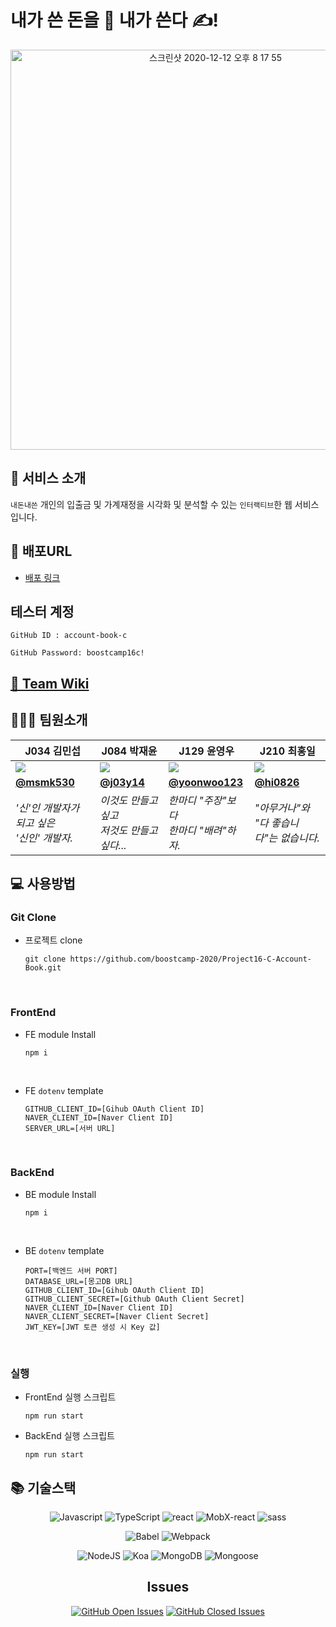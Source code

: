 # 내가 쓴 돈을 💸  내가 쓴다 ✍!

<p align="center"><img  width="640" alt="스크린샷 2020-12-12 오후 8 17 55" src="https://user-images.githubusercontent.com/49441876/101984209-42af3500-3cc3-11eb-9cf6-b7317170f523.png"></p>

## 📌 서비스 소개
`내돈내쓴` 개인의 입출금 및 가계재정을 시각화 및 분석할 수 있는 `인터랙티브`한  웹 서비스입니다.

## 🔗 배포URL
- [배포 링크](http://118.67.135.19/)

## 테스터 계정

```
GitHub ID : account-book-c

GitHub Password: boostcamp16c!
```

## [📝 Team Wiki](https://github.com/boostcamp-2020/Project16-C-Account-Book/wiki)


## 🧑🏻‍💻 팀원소개
| **J034** 김민섭 | **J084** 박재윤 | **J129** 윤영우 | **J210** 최홍일 |
| -------- | -------- | -------- |-------- |
| ![](https://i.imgur.com/ytSC8lm.png)     | ![](https://i.imgur.com/JmlXqG4.png) | ![](https://i.imgur.com/86MMg8O.jpg)| ![](https://i.imgur.com/YgGqQvQ.png) |
|[**@msmk530**](https://github.com/msmk530) |[**@j03y14**](https://github.com/j03y14)  |  [**@yoonwoo123**](https://github.com/yoonwoo123)  | [**@hi0826**](https://github.com/hi0826)|
|*'신'인 개발자가 되고 싶은 <br> '신인' 개발자.* | *이것도 만들고 싶고<br> 저것도 만들고 싶다...*| *한마디 "주장"보다 <br>한마디 "배려"하자.*| *"아무거나"와 <br>"다 좋습니다"는 없습니다.* | 

## 💻 사용방법

### Git Clone

- 프로젝트 clone

  ```
  git clone https://github.com/boostcamp-2020/Project16-C-Account-Book.git
  ```

<br>

### FrontEnd

- FE module Install

  ```
  npm i
  ```

<br>

- FE `dotenv` template

  ```
  GITHUB_CLIENT_ID=[Gihub OAuth Client ID]
  NAVER_CLIENT_ID=[Naver Client ID]
  SERVER_URL=[서버 URL]
  ```

<br>


### BackEnd

- BE module Install

  ```
  npm i
  ```

<br>

- BE `dotenv` template

  ```
  PORT=[백엔드 서버 PORT]
  DATABASE_URL=[몽고DB URL]
  GITHUB_CLIENT_ID=[Gihub OAuth Client ID]
  GITHUB_CLIENT_SECRET=[Github OAuth Client Secret]
  NAVER_CLIENT_ID=[Naver Client ID]
  NAVER_CLIENT_SECRET=[Naver Client Secret]
  JWT_KEY=[JWT 토큰 생성 시 Key 값]
  ```

<br>

### 실행

- FrontEnd 실행 스크립트
  
  ```
  npm run start
  ```
  
- BackEnd 실행 스크립트
  ```
  npm run start
  ```

## 📚 기술스택

<div align="center">

![Javascript](https://img.shields.io/badge/JavaScript-ES6+-yellow?logo=javascript)
![TypeScript](https://img.shields.io/badge/TypeScript-v4.0.5-blue?logo=TypeScript)
![react](https://img.shields.io/badge/React-v17.0.1-1cf?logo=react)
![MobX-react](https://img.shields.io/badge/MobX-^7.0.5-orange?logo=MobX)
![sass](https://img.shields.io/badge/sass-v1.29.0-pink?logo=sass)

![Babel](https://img.shields.io/badge/@babel/core-v7.12.3-yellow?logo=babel) 
![Webpack](https://img.shields.io/badge/Webpack-^4.44.2-blue?logo=Webpack) 

![NodeJS](https://img.shields.io/badge/node.js-v14.5.0-green?logo=node.js)
![Koa](https://img.shields.io/badge/koa-v2.13.0-white?logo=koa)
![MongoDB](https://img.shields.io/badge/MongoDB-^3.6.3-blue?logo=MongoDB)
![Mongoose](https://img.shields.io/badge/Mongoose-v5.10.15-blue?logo=Mongoose)


## Issues
[![GitHub Open Issues](https://img.shields.io/github/issues-raw/boostcamp-2020/Project16-C-Account-Book?color=green)](https://github.com/boostcamp-2020/Project16-C-Account-Book/issues)
[![GitHub Closed Issues](https://img.shields.io/github/issues-closed-raw/boostcamp-2020/Project16-C-Account-Book?color=red)](https://github.com/boostcamp-2020/Project16-C-Account-Book/issues)


</div>

